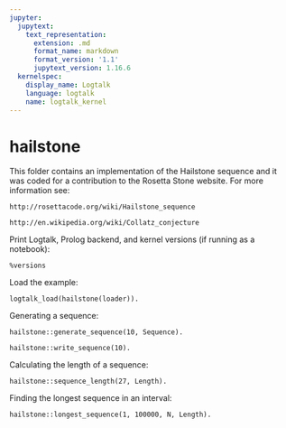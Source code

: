 ```yaml
---
jupyter:
  jupytext:
    text_representation:
      extension: .md
      format_name: markdown
      format_version: '1.1'
      jupytext_version: 1.16.6
  kernelspec:
    display_name: Logtalk
    language: logtalk
    name: logtalk_kernel
---
```


<!--
________________________________________________________________________

This file is part of Logtalk <https://logtalk.org/>  
SPDX-FileCopyrightText: 1998-2025 Paulo Moura <pmoura@logtalk.org>  
SPDX-License-Identifier: Apache-2.0

Licensed under the Apache License, Version 2.0 (the "License");
you may not use this file except in compliance with the License.
You may obtain a copy of the License at

    http://www.apache.org/licenses/LICENSE-2.0

Unless required by applicable law or agreed to in writing, software
distributed under the License is distributed on an "AS IS" BASIS,
WITHOUT WARRANTIES OR CONDITIONS OF ANY KIND, either express or implied.
See the License for the specific language governing permissions and
limitations under the License.
________________________________________________________________________
-->

# hailstone

This folder contains an implementation of the Hailstone sequence and it was
coded for a contribution to the Rosetta Stone website. For more information
see:

	http://rosettacode.org/wiki/Hailstone_sequence

	http://en.wikipedia.org/wiki/Collatz_conjecture

Print Logtalk, Prolog backend, and kernel versions (if running as a notebook):

```logtalk
%versions
```

Load the example:

```logtalk
logtalk_load(hailstone(loader)).
```

Generating a sequence:

```logtalk
hailstone::generate_sequence(10, Sequence).
```

<!--
Sequence = [10, 5, 16, 8, 4, 2, 1].
-->

```logtalk
hailstone::write_sequence(10).
```

<!--
10 5 16 8 4 2 1
true.
-->

Calculating the length of a sequence:

```logtalk
hailstone::sequence_length(27, Length).
```

<!--
Length = 112.
-->

Finding the longest sequence in an interval:
 
```logtalk
hailstone::longest_sequence(1, 100000, N, Length).
```

<!--
N = 77031, Length = 351.
-->
